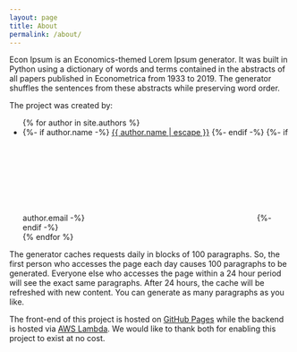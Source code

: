 ```yaml
---
layout: page
title: About
permalink: /about/
---
```


Econ Ipsum is an Economics-themed Lorem Ipsum generator. It was built in Python using a dictionary of words and terms contained in the abstracts of all papers published in Econometrica from 1933 to 2019. The generator shuffles the sentences from these abstracts while preserving word order.

The project was created by:
<ul>
{% for author in site.authors %}
<li class="p-name">
{%- if author.name -%}
<a class="u-name" href="{%- if author.domain -%}{{ author.domain }}{%- endif -%}">{{ author.name | escape }}</a>
{%- endif -%}
{%- if author.email -%}
<a href="mailto:{{ author.email }}" title="{{ author.email }}"><svg class="svg-icon"><use xlink:href="{{ '/assets/minima-social-icons.svg#mail' | relative_url }}"></use></svg></a>
{%- endif -%}
</li>
{% endfor %}
</ul>

The generator caches requests daily in blocks of 100 paragraphs. So, the first person who accesses the page each day causes 100 paragraphs to be generated. Everyone else who accesses the page within a 24 hour period will see the exact same paragraphs. After 24 hours, the cache will be refreshed with new content. You can generate as many paragraphs as you like.

The front-end of this project is hosted on [GitHub Pages](https://pages.github.com/) while the backend is hosted via [AWS Lambda](https://aws.amazon.com/lambda/). We would like to thank both for enabling this project to exist at no cost.
